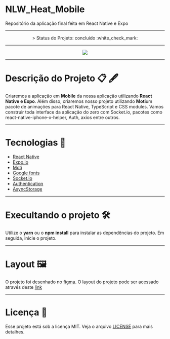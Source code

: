 # NLW_Heat_Mobile

Repositório da aplicação final feita em React Native e Expo

---

<p align="center">
 > Status do Projeto: concluído :white_check_mark:
</p>

---
<p align="center"> <img src=https://imgur.com/zfKi2uM.png> </p>

---

# Descrição do Projeto 📋 🖋 

Criaremos a aplicação em  <b>Mobile</b> da nossa aplicação utilizando <b>React Native e Expo</b>. Além disso, criaremos nosso projeto utilizando <b>Moti</b>um pacote de animações para React Native, TypeScript e CSS modules. Vamos construir toda interface da aplicação do zero com Socket.io, pacotes como react-native-iphone-x-helper, Auth, axios entre outros.

---

# Tecnologias 📱

- [React Native](https://reactnative.dev/)
- [Expo.io](https://expo.dev/)
- [Moti](https://moti.fyi/)
- [Google fonts](https://fonts.google.com/specimen/Roboto)
- [Socket.io](https://socket.io/)
- [Authentication](https://docs.expo.dev/guides/authentication/#github#fromHistory)
- [AsyncStorage](https://docs.expo.dev/versions/latest/sdk/async-storage/#fromHistory)

---

# Execultando o projeto 🛠

Utilize o <b>yarn</b> ou o <b>npm install</b> para instalar as dependências do projeto. Em seguida, inicie o projeto.

---

# Layout 🖼️

O projeto foi desenhado no [figma](https://www.figma.com/). O layout do projeto pode ser acessado através deste [link](https://www.figma.com/community/file/1031699316177416916)

---

# Licença 📑

Esse projeto está sob a licença MIT. Veja o arquivo [LICENSE](https://opensource.org/licenses/MIT) para mais detalhes.

